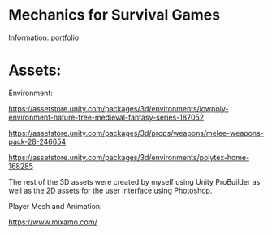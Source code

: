 # Mechanics for Survival Games
Information: [portfolio](https://eevrip.github.io/mechanicsSurvivalGame-details)

Assets:
=================================
Environment: 

https://assetstore.unity.com/packages/3d/environments/lowpoly-environment-nature-free-medieval-fantasy-series-187052

https://assetstore.unity.com/packages/3d/props/weapons/melee-weapons-pack-28-246654

https://assetstore.unity.com/packages/3d/environments/polytex-home-168285

The rest of the 3D assets were created by myself using Unity ProBuilder as well as the 2D assets for the user interface using Photoshop.

Player Mesh and Animation: 

https://www.mixamo.com/
